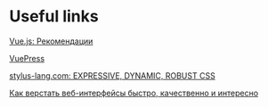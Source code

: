 # Useful links

[Vue.js: Рекомендации](https://ru.vuejs.org/v2/style-guide/index.html)

[VuePress](https://vuepress.vuejs.org/)

[stylus-lang.com: EXPRESSIVE, DYNAMIC, ROBUST CSS](https://stylus-lang.com/)

[Как верстать веб-интерфейсы быстро, качественно и интересно](https://good-layout-book.netlify.app/)
